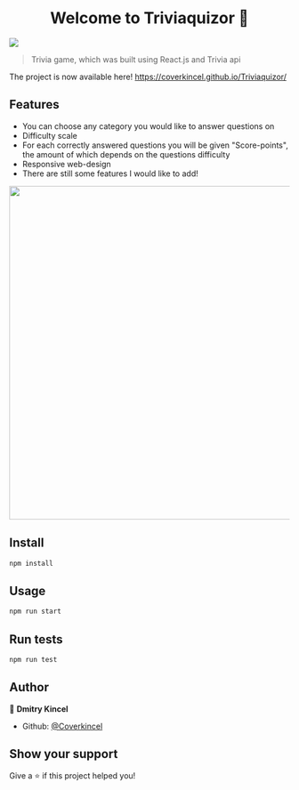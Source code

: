 <h1 align="center">Welcome to Triviaquizor 👋</h1>
<p>
  <img src="https://img.shields.io/badge/version-1.0-blue.svg?cacheSeconds=2592000" />
</p>

> Trivia game, which was built using React.js and Trivia api

The project is now available here! https://coverkincel.github.io/Triviaquizor/

## Features

- You can choose any category you would like to answer questions on
- Difficulty scale
- For each correctly answered questions you will be given "Score-points", the amount of which depends on the questions difficulty
- Responsive web-design
- There are still some features I would like to add!

<img src="Screenshot_trivia.png" width='600px'/>

## Install

```sh
npm install
```

## Usage

```sh
npm run start
```

## Run tests

```sh
npm run test
```

## Author

👤 **Dmitry Kincel**

* Github: [@Coverkincel](https://github.com/Coverkincel)

## Show your support

Give a ⭐️ if this project helped you!
